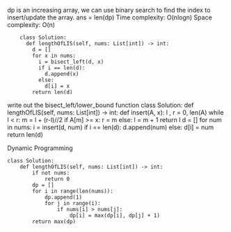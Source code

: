 dp is an increasing array, we can use binary search to find the index to insert/update the array.
ans = len(dp)
Time complexity: O(nlogn)
Space complexity: O(n)

        class Solution:
          def lengthOfLIS(self, nums: List[int]) -> int:
            d = []
            for x in nums:
              i = bisect_left(d, x)
              if i == len(d):
                d.append(x)
              else:
                d[i] = x
            return len(d)

write out the bisect_left/lower_bound function
        class Solution:
            def lengthOfLIS(self, nums: List[int]) -> int:
                def insert(A, x):
                    l , r = 0, len(A)
                    while l < r:
                        m = l + (r-l)//2
                        if A[m] >= x:
                            r = m
                        else:
                            l = m + 1
                    return l
                d = []
                for num in nums:
                    i = insert(d, num)
                    if i == len(d):
                        d.append(num)
                    else:
                        d[i] = num
                return len(d)


Dynamic Programming
```
class Solution:
    def lengthOfLIS(self, nums: List[int]) -> int:
        if not nums:
            return 0
        dp = []
        for i in range(len(nums)):
            dp.append(1)
            for j in range(i):
                if nums[i] > nums[j]:
                    dp[i] = max(dp[i], dp[j] + 1)
        return max(dp)
```
